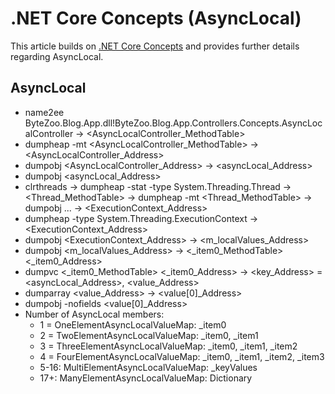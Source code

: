 # .NET Core Concepts (AsyncLocal<T>)

This article builds on [.NET Core Concepts](./.NET%20Core%20Concepts%20(Summary).md) and provides further details regarding AsyncLocal<T>.

## AsyncLocal<T>

* name2ee ByteZoo.Blog.App.dll!ByteZoo.Blog.App.Controllers.Concepts.AsyncLocalController -> <AsyncLocalController_MethodTable>
* dumpheap -mt <AsyncLocalController_MethodTable> -> <AsyncLocalController_Address>
* dumpobj <AsyncLocalController_Address> -> <asyncLocal_Address>
* dumpobj <asyncLocal_Address>
* clrthreads -> dumpheap -stat -type System.Threading.Thread -> <Thread_MethodTable> -> dumpheap -mt <Thread_MethodTable> -> dumpobj ... -> <ExecutionContext_Address>
* dumpheap -type System.Threading.ExecutionContext -> <ExecutionContext_Address>
* dumpobj <ExecutionContext_Address> -> <m_localValues_Address>
* dumpobj <m_localValues_Address> -> <_item0_MethodTable> <_item0_Address>
* dumpvc <_item0_MethodTable> <_item0_Address> -> <key_Address> = <asyncLocal_Address>, <value_Address>
* dumparray <value_Address> -> <value[0]_Address>
* dumpobj -nofields <value[0]_Address>
* Number of AsyncLocal members:
  * 1 = OneElementAsyncLocalValueMap: _item0
  * 2 = TwoElementAsyncLocalValueMap: _item0, _item1
  * 3 = ThreeElementAsyncLocalValueMap: _item0, _item1, _item2
  * 4 = FourElementAsyncLocalValueMap: _item0, _item1, _item2, _item3
  * 5-16: MultiElementAsyncLocalValueMap: _keyValues
  * 17+: ManyElementAsyncLocalValueMap: Dictionary